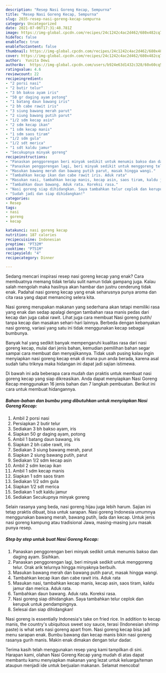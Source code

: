 ```yaml
---
description: "Resep Nasi Goreng Kecap, Sempurna"
title: "Resep Nasi Goreng Kecap, Sempurna"
slug: 2035-resep-nasi-goreng-kecap-sempurna
category: Uncategorized
date: 2021-07-06T17:31:48.781Z
image: https://img-global.cpcdn.com/recipes/24c1242c4ac2d462/680x482cq70/nasi-goreng-kecap-foto-resep-utama.jpg
hideToc: false
enableToc: true
enableTocContent: false
thumbnail: https://img-global.cpcdn.com/recipes/24c1242c4ac2d462/680x482cq70/nasi-goreng-kecap-foto-resep-utama.jpg
cover: https://img-global.cpcdn.com/recipes/24c1242c4ac2d462/680x482cq70/nasi-goreng-kecap-foto-resep-utama.jpg
author:  Yunita Dewi
authorAv:  https://img-global.cpcdn.com/users/b924e63d1432c328/60x60cq50/avatar.jpg
ratingvalue: 4.6
reviewcount: 22
recipeingredient:
- "2 porsi nasi"
- "2 butir telur"
- "3 bh bakso ayam iris"
- "50 gr daging ayam potong"
- "1 batang daun bawang iris"
- "2 bh cabe rawit iris"
- "3 siung bawang merah parut"
- "2 siung bawang putih parut"
- "1/2 sdm kecap asin"
- "2 sdm kecap ikan"
- "1 sdm kecap manis"
- "1 sdm saos tiram"
- "1/2 sdm gula"
- "1/2 sdt merica"
- "1 sdt kaldu jamur"
- "Secukupnya minyak goreng"
recipeinstructions:
- "Panaskan penggorengan beri minyak sedikit untuk menumis bakso dan daging ayam. Sisihkan."
- "Panaskan penggorengan lagi, beri minyak sedikit untuk menggoreng telur. Orak arik telurnya hingga minyaknya berbuih."
- "Masukan bawang merah dan bawang putih parut, masak hingga wangi."
- "Tambahkan kecap ikan dan cabe rawit iris. Aduk rata"
- "Masukan nasi, tambahkan kecap manis, kecap asin, saos tiram, kaldu jamur dan merica. Aduk rata."
- "Tambahkan daun bawang. Aduk rata. Koreksi rasa."
- "Nasi goreng siap dihidangkan. Saya tambahkan telur ceplok dan kerupuk untuk pendampingnya."
- "Sudah jadi dan siap dihidangkan!"
categories:
- Resep
tags:
- nasi
- goreng
- kecap

katakunci: nasi goreng kecap 
nutrition: 187 calories
recipecuisine: Indonesian
preptime: "PT32M"
cooktime: "PT51M"
recipeyield: "4"
recipecategory: Dinner

---
```



Sedang mencari inspirasi resep nasi goreng kecap yang enak? Cara membuatnya memang tidak terlalu sulit namun tidak gampang juga. Kalau salah mengolah maka hasilnya akan hambar dan justru cenderung tidak enak. Padahal nasi goreng kecap yang enak seharusnya punya aroma dan cita rasa yang dapat memancing selera kita.


Nasi goreng merupakan makanan yang sederhana akan tetapi memiliki rasa yang enak dan sedap apalagi dengan tambahan rasa manis pedas dari kecap dan juga cabai rawit. Lihat juga cara membuat Nasi goreng putih/ tanpa kecap dan masakan sehari-hari lainnya. Berbeda dengan kebanyakan nasi goreng, variasi yang satu ini tidak menggunakan kecap sebagai bumbunya.

Banyak hal yang sedikit banyak mempengaruhi kualitas rasa dari nasi goreng kecap, mulai dari jenis bahan, kemudian pemilihan bahan segar sampai cara membuat dan menyajikannya. Tidak usah pusing kalau ingin menyiapkan nasi goreng kecap enak di mana pun anda berada, karena asal sudah tahu triknya maka hidangan ini dapat jadi sajian istimewa.


Di bawah ini ada beberapa cara mudah dan praktis untuk membuat nasi goreng kecap yang siap dikreasikan. Anda dapat menyiapkan Nasi Goreng Kecap menggunakan 16 jenis bahan dan 7 langkah pembuatan. Berikut ini cara untuk membuat hidangannya.

<!--inarticleads1-->

##### Bahan-bahan dan bumbu yang dibutuhkan untuk menyiapkan Nasi Goreng Kecap:

1. Ambil 2 porsi nasi
1. Persiapkan 2 butir telur
1. Sediakan 3 bh bakso ayam, iris
1. Siapkan 50 gr daging ayam, potong
1. Ambil 1 batang daun bawang, iris
1. Siapkan 2 bh cabe rawit, iris
1. Sediakan 3 siung bawang merah, parut
1. Siapkan 2 siung bawang putih, parut
1. Sediakan 1/2 sdm kecap asin
1. Ambil 2 sdm kecap ikan
1. Ambil 1 sdm kecap manis
1. Siapkan 1 sdm saos tiram
1. Sediakan 1/2 sdm gula
1. Siapkan 1/2 sdt merica
1. Sediakan 1 sdt kaldu jamur
1. Sediakan Secukupnya minyak goreng


Selain rasanya yang beda, nasi goreng hijau juga lebih harum. Sajian ini tetap praktis dibuat, bisa untuk sarapan. Nasi goreng Indonesia umumnya menggunakan bawang merah, bawang putih, lada dan kecap. Untuk jenis nasi goreng kampung atau tradisional Jawa, masing-masing juru masak punya resep. 

<!--inarticleads2-->

##### Step by step untuk buat Nasi Goreng Kecap:

1. Panaskan penggorengan beri minyak sedikit untuk menumis bakso dan daging ayam. Sisihkan.
1. Panaskan penggorengan lagi, beri minyak sedikit untuk menggoreng telur. Orak arik telurnya hingga minyaknya berbuih.
1. Masukan bawang merah dan bawang putih parut, masak hingga wangi.
1. Tambahkan kecap ikan dan cabe rawit iris. Aduk rata
1. Masukan nasi, tambahkan kecap manis, kecap asin, saos tiram, kaldu jamur dan merica. Aduk rata.
1. Tambahkan daun bawang. Aduk rata. Koreksi rasa.
1. Nasi goreng siap dihidangkan. Saya tambahkan telur ceplok dan kerupuk untuk pendampingnya.
1. Selesai dan siap dihidangkan!

Nasi goreng is essentially Indonesia&#39;s take on fried rice. In addition to kecap manis, the country&#39;s ubiquitous sweet soy sauce, terasi (Indonesian shrimp paste) is what sets nasi goreng apart from. Nasi goreng kecap bisa jadi menu sarapan enak. Bumbu bawang dan kecap manis bikin nasi goreng rasanya gurih manis. Makin enak dimakan dengan telur dadar. 

Terima kasih telah menggunakan resep yang kami tampilkan di sini. Harapan kami, olahan Nasi Goreng Kecap yang mudah di atas dapat membantu kamu menyiapkan makanan yang lezat untuk keluarga/teman ataupun menjadi ide untuk berjualan makanan. Selamat mencoba!
